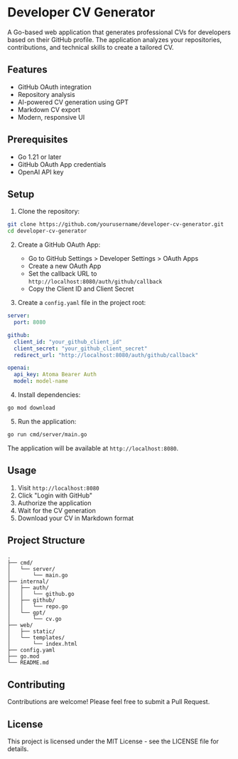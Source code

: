 # Developer CV Generator

A Go-based web application that generates professional CVs for developers based on their GitHub profile. The application analyzes your repositories, contributions, and technical skills to create a tailored CV.

## Features

- GitHub OAuth integration
- Repository analysis
- AI-powered CV generation using GPT
- Markdown CV export
- Modern, responsive UI

## Prerequisites

- Go 1.21 or later
- GitHub OAuth App credentials
- OpenAI API key

## Setup

1. Clone the repository:

```bash
git clone https://github.com/yourusername/developer-cv-generator.git
cd developer-cv-generator
```

2. Create a GitHub OAuth App:

   - Go to GitHub Settings > Developer Settings > OAuth Apps
   - Create a new OAuth App
   - Set the callback URL to `http://localhost:8080/auth/github/callback`
   - Copy the Client ID and Client Secret

3. Create a `config.yaml` file in the project root:

```yaml
server:
  port: 8080

github:
  client_id: "your_github_client_id"
  client_secret: "your_github_client_secret"
  redirect_url: "http://localhost:8080/auth/github/callback"

openai:
  api_key: Atoma Bearer Auth
  model: model-name
```

4. Install dependencies:

```bash
go mod download
```

5. Run the application:

```bash
go run cmd/server/main.go
```

The application will be available at `http://localhost:8080`.

## Usage

1. Visit `http://localhost:8080`
2. Click "Login with GitHub"
3. Authorize the application
4. Wait for the CV generation
5. Download your CV in Markdown format

## Project Structure

```
.
├── cmd/
│   └── server/
│       └── main.go
├── internal/
│   ├── auth/
│   │   └── github.go
│   ├── github/
│   │   └── repo.go
│   └── gpt/
│       └── cv.go
├── web/
│   ├── static/
│   └── templates/
│       └── index.html
├── config.yaml
├── go.mod
└── README.md
```

## Contributing

Contributions are welcome! Please feel free to submit a Pull Request.

## License

This project is licensed under the MIT License - see the LICENSE file for details.
